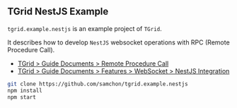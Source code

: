 ## TGrid NestJS Example
`tgrid.example.nestjs` is an example project of `TGrid`.

It describes how to develop `NestJS` websocket operations with RPC (Remote Procedure Call).

  - [TGrid > Guide Documents > Remote Procedure Call](https://tgrid.com/docs/features/remote-procedure-call)
  - [TGrid > Guide Documents > Features > WebSocket > NestJS Integration](https://tgrid.com/docs/features/worker/#nestjs-integration)

```bash
git clone https://github.com/samchon/tgrid.example.nestjs
npm install
npm start
```